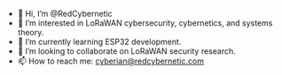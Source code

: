 - 👋 Hi, I’m @RedCybernetic
- 👀 I’m interested in LoRaWAN cybersecurity, cybernetics, and systems theory.
- 🌱 I’m currently learning ESP32 development.
- 💞️ I’m looking to collaborate on LoRaWAN security research.
- 📫 How to reach me:  cyberian@redcybernetic.com

<!---
RedCybernetic/RedCybernetic is a ✨ special ✨ repository because its `README.md` (this file) appears on your GitHub profile.
You can click the Preview link to take a look at your changes.
--->
